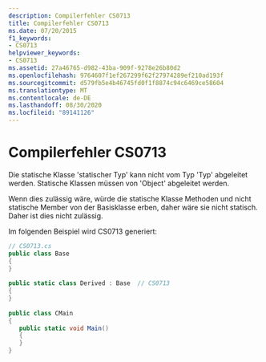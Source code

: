 ```yaml
---
description: Compilerfehler CS0713
title: Compilerfehler CS0713
ms.date: 07/20/2015
f1_keywords:
- CS0713
helpviewer_keywords:
- CS0713
ms.assetid: 27a46765-d982-43ba-909f-9278e26b80d2
ms.openlocfilehash: 9764607f1ef267299f62f27974289ef210ad193f
ms.sourcegitcommit: d579fb5e4b46745fd0f1f8874c94c6469ce58604
ms.translationtype: MT
ms.contentlocale: de-DE
ms.lasthandoff: 08/30/2020
ms.locfileid: "89141126"
---
```

# <a name="compiler-error-cs0713"></a>Compilerfehler CS0713
Die statische Klasse 'statischer Typ' kann nicht vom Typ 'Typ' abgeleitet werden. Statische Klassen müssen von 'Object' abgeleitet werden.  
  
 Wenn dies zulässig wäre, würde die statische Klasse Methoden und nicht statische Member von der Basisklasse erben, daher wäre sie nicht statisch. Daher ist dies nicht zulässig.  
  
 Im folgenden Beispiel wird CS0713 generiert:  
  
```csharp  
// CS0713.cs  
public class Base  
{  
}  
  
public static class Derived : Base  // CS0713  
{  
}  
  
public class CMain  
{  
   public static void Main()  
   {  
   }  
}  
```
